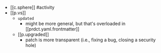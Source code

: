 


- [[c.sphere]] #activity
- [[p.vs]] 
  -  `updated` 
     -  might be more general, but that's overloaded in [[prdct.yaml.frontmatter]]
  -  [[p.upgraded]]
     -  patch is more transparent (i.e., fixing a bug, closing a security hole)
  


